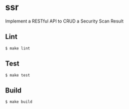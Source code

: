 # ssr

Implement a RESTful API to CRUD a Security Scan Result

## Lint

```shell
$ make lint
```

## Test

```shell
$ make test
```

## Build

```shell
$ make build
```
